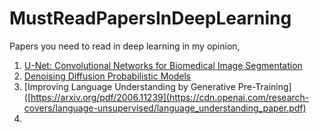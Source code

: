 # MustReadPapersInDeepLearning

Papers you need to read in deep learning in my opinion, 

  1. [U-Net: Convolutional Networks for Biomedical Image Segmentation](https://arxiv.org/abs/1505.04597)
  2. [Denoising Diffusion Probabilistic Models](https://arxiv.org/pdf/2006.11239)
  3. [Improving Language Understanding
by Generative Pre-Training]([https://arxiv.org/pdf/2006.11239](https://cdn.openai.com/research-covers/language-unsupervised/language_understanding_paper.pdf)
  4. 
